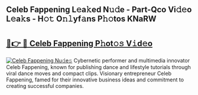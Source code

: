 ## Celeb Fappening L𝚎a𝚔ed N𝚞𝚍e - Part-Qco Vi𝚍𝚎o L𝚎a𝚔s - H𝚘𝚝 O𝚗𝚕yf𝚊ns P𝚑𝚘tos KNaRW

# <h2><a href="http://kf6mu0.oniu.top/?m=Celeb+Fappening">🔗👉 🔴 Celeb Fappening P𝚑ot𝚘𝚜 V𝚒d𝚎o</a></h2>

[![Celeb Fappening Nu𝚍e𝚜](https://i.imgur.com/0qMVB7G.gif)](http://kf6mu0.oniu.top/?m=Celeb+Fappening)
Cybernetic performer and multimedia innovator Celeb Fappening, known for publishing dance and lifestyle tutorials through viral dance moves and compact clips. Visionary entrepreneur Celeb Fappening, famed for their innovative business ideas and commitment to creating successful companies.  
